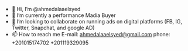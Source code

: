- 👋 Hi, I’m @ahmedalaaelsyed
- 🌱 I’m currently a performance Madia Buyer  
- 💞️ I’m looking to collaborate on running ads on digital platforms (FB, IG, Twitter, Snapchat, and google AD)
- 📫 How to reach me E-mail: ahmedalaaelsyed@gmail.com
                      phone: +201015174702
                             +201119329095

<!---
ahmedalaaelsyed/ahmedalaaelsyed is a ✨ special ✨ repository because its `README.md` (this file) appears on your GitHub profile.
You can click the Preview link to take a look at your changes.
--->
